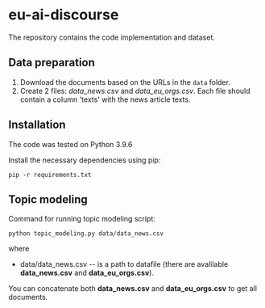 # eu-ai-discourse

The repository contains the code implementation and dataset.

## Data preparation
1. Download the documents based on the URLs in the `data` folder.
2. Create 2 files: *data_news.csv* and *data_eu_orgs.csv*. Each file should contain a column 'texts' with the news article texts.

## Installation

The code was tested on Python 3.9.6

Install the necessary dependencies using pip:
```
pip -r requirements.txt
```

## Topic modeling

Command for running topic modeling script:
```
python topic_modeling.py data/data_news.csv
```

where

- data/data_news.csv -- is a path to datafile (there are avalilable **data_news.csv** and **data_eu_orgs.csv**).

You can concatenate both **data_news.csv** and **data_eu_orgs.csv** to get all documents.

